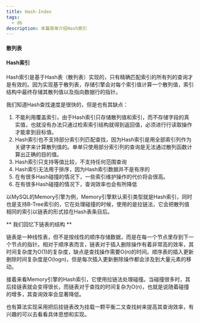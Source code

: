```yaml
---
title: Hash-Index
tags:
  - db
description: 本篇简单介绍Hash索引
---
```


#### 散列表

#### Hash索引

Hash索引是基于Hash表（散列表）实现的，只有精确匹配索引的所有列的查询才是有效的。因为实现基于散列表，存储引擎会对每个索引值计算一个散列值，索引结构中最终存储其散列值以及指向数据行的指针。

我们知道Hash查找速度是很快的，但是也有其缺点：

1. 不能利用覆盖索引，由于Hash索引只存储散列值和索引，而不存储字段的真实值，也就没有办法只通过检索索引结构就得到返回值，必须进行行读取操作才能拿到目标值。
2. Hash索引也不支持部分索引列匹配查找，因为Hash索引是用全部索引列作为关键字来计算散列值的。单单只使用部分索引列的查询是无法通过散列函数计算出正确的目的值。
3. Hash索引只支持等值比较，不支持任何范围查询
4. Hash索引无法用于排序，因为Hash索引数据并不是有序的
5. 在有很多Hash碰撞的情况下，一些索引维护操作的代价将会很高。
6. 在有很多Hash碰撞的情况下，查询效率也会有所降低

以MySQL的Memory引擎为例，Memory引擎默认索引类型就是Hash索引，同时也是支持B-Tree索引的，它在处理碰撞的时候，使用的是拉链法，它会把散列值相同的索引以链表的形式挂在Hash表条目后。

** 我们回忆下链表的结构 ** 

链表是一种线性表，但不是按线性的顺序存储数据，而是在每一个节点里存到下一个节点的指针。相对于顺序表而言，链表对于插入删除操作有着非常高的效率，其时间复杂度为O(1)的复杂度，缺点是查找操作需要O(n)的时间。顺序表的插入更新删除时间复杂度是O(logn)，但是每次插入更新删除操作都会涉及到大量元素的移动。

接着来看Memory引擎的Hash索引，它使用拉链法处理碰撞。当碰撞很多时，其后挂链表就会变得很长，而链表对于查找的时间复杂为O(n)，也就是说随着碰撞的增多，其查询效率会显著降低。

也有算法实现采用把后挂链表改为挂载一颗平衡二叉查找树来提高其查询效率，有兴趣的可以去看看具体思想和实现。